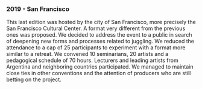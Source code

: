 ### 2019 - San Francisco

This last edition was hosted by the city of San Francisco, more precisely the San Francisco Cultural Center. A format very different from the previous ones was proposed. We decided to address the event to a public in search of deepening new forms and processes related to juggling. We reduced the attendance to a cap of 25 participants to experiment with a format more similar to a retreat. We convened 10 seminarians, 20 artists and a pedagogical schedule of 70 hours. Lecturers and leading artists from Argentina and neighboring countries participated. We managed to maintain close ties in other conventions and the attention of producers who are still betting on the project.
